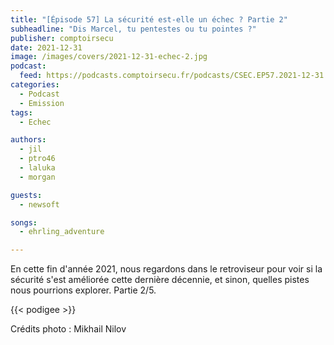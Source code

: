 ```yaml
---
title: "[Épisode 57] La sécurité est-elle un échec ? Partie 2"
subheadline: "Dis Marcel, tu pentestes ou tu pointes ?"
publisher: comptoirsecu
date: 2021-12-31
image: /images/covers/2021-12-31-echec-2.jpg
podcast:
  feed: https://podcasts.comptoirsecu.fr/podcasts/CSEC.EP57.2021-12-31.ECHEC_2.m4a
categories:
  - Podcast
  - Emission
tags:
  - Echec

authors:
  - jil
  - ptro46
  - laluka
  - morgan

guests:
  - newsoft

songs:
  - ehrling_adventure

---
```


En cette fin d'année 2021, nous regardons dans le retroviseur pour voir si la sécurité s'est améliorée cette dernière décennie, et sinon, quelles pistes nous pourrions explorer. Partie 2/5.

{{< podigee >}}

Crédits photo :  Mikhail Nilov
